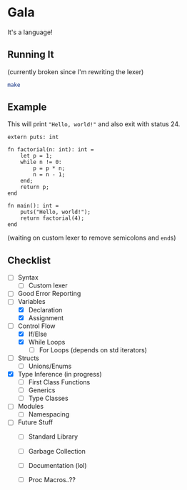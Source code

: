 Gala
====

It's a language!

Running It
----------

(currently broken since I'm rewriting the lexer)

```bash
make
```

Example
-------

This will print `"Hello, world!"` and also exit with status 24.

```
extern puts: int

fn factorial(n: int): int =
    let p = 1;
    while n != 0:
        p = p * n;
        n = n - 1;
    end;
    return p;
end

fn main(): int =
    puts("Hello, world!");
    return factorial(4);
end
```

(waiting on custom lexer to remove semicolons and `end`s)

Checklist
---------

- [ ] Syntax
  - [ ] Custom lexer
- [ ] Good Error Reporting
- [ ] Variables
  - [x] Declaration
  - [x] Assignment
- [ ] Control Flow
  - [x] If/Else
  - [x] While Loops
    - [ ] For Loops (depends on std iterators)
- [ ] Structs
  - [ ] Unions/Enums
- [x] Type Inference (in progress) 
  - [ ] First Class Functions
  - [ ] Generics
  - [ ] Type Classes
- [ ] Modules
  - [ ] Namespacing
- [ ] Future Stuff
  - [ ] Standard Library
  - [ ] Garbage Collection
  - [ ] Documentation (lol)
  - [ ] Proc Macros..??

